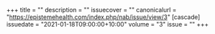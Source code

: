 +++
title = ""
description = ""
issuecover = ""
canonicalurl = "https://epistemehealth.com/index.php/nab/issue/view/3"
[cascade]
  issuedate = "2021-01-18T09:00:00+10:00"
  volume = "3"
  issue = ""
+++